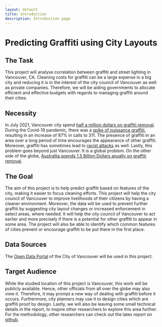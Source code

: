 ```yaml
---
layout: default
title: Introduction
description: Introduction page
---
```


# Predicting Graffiti using City Layouts

## The Task

This project will analyse correlation between graffiti and street lighting in Vancouver, CA. Cleaning costs for graffiti can be a large expense in a big city and reducing it is in the interest of the city council of Vancouver as well as private companies. Therefore, we will be aiding governments to allocate efficient and effective budgets with regards to managing graffiti around their cities.

## Necessity

In July 2021, Vancouver city spend [half a million dollars on graffiti removal](https://dailyhive.com/vancouver/vancouver-graffiti-removal-half-a-million). During the Covid-19 pandemic, there was a [spike of nuissance graffiti](https://globalnews.ca/news/8240692/vancouver-spike-nuisance-graffiti-calls-311-covid-19-pandemic/), resulting in an increase of 87% in calls to 311. The presence of graffiti in an area over a long period of time encourages the appearance of other graffiti. Moreover, graffiti has sometimes lead to [racist attacks](https://www.vancouverisawesome.com/local-news/mural-in-vancouvers-chinatown-targeted-in-racist-attack-3932501) as well. Lastly, this problem goes beyond just Vancouver. It is a global problem. On the other side of the globe, [Australlia spends 1.5 Billion Dollars anually on graffiti removal](https://www.crimestopperswa.com.au/for-schools/graffiti-action-challenge/useful-information/whats-the-cost-of-graffiti/).


## The Goal

The aim of this project is to help predict graffiti based on features of the city, making it easier to focus cleaning efforts. This project will help the city council of Vancouver to improve livelihoods of their citizens by having a cleaner environment. Moreover, the data will be used to prevent further graffiti by suggesting city layout changes or increased enforcement in select areas, where needed. It will help the city council of Vancouver to act earlier and more precisely if there is a potential for other graffiti to appear in some area. The project will also be able to identify which common features of cities prevent or encourage graffiti to be put there in the first place.

## Data Sources

The [Open Data Portal](https://opendata.vancouver.ca/) of the City of Vancouver will be used in this project.

## Target Audience

While the studied location of this project is Vancouver, this work will be publicly available. Hence, other officials from all over the globe may also view it. Therefore, it may prompt a new way of dealing with graffiti before it occurs. Furthermore, city planners may use it to design cities which are graffiti proof by design. Lastly, we will also be leaving some small technical details in the report, to inspire other researchers to explore this area further. For the methodology, other researchers can check out the latex report on [github](https://github.com/CowKeyMan/PredictingGraffitiUsingCityLayouts).

